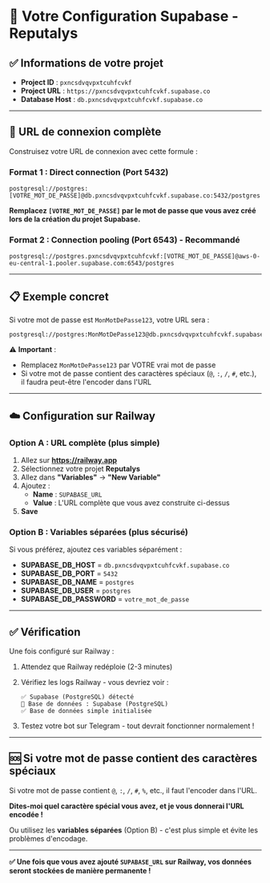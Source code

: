 # 🔐 Votre Configuration Supabase - Reputalys

## ✅ Informations de votre projet

- **Project ID** : `pxncsdvqvpxtcuhfcvkf`
- **Project URL** : `https://pxncsdvqvpxtcuhfcvkf.supabase.co`
- **Database Host** : `db.pxncsdvqvpxtcuhfcvkf.supabase.co`

---

## 🔑 URL de connexion complète

Construisez votre URL de connexion avec cette formule :

### Format 1 : Direct connection (Port 5432)

```
postgresql://postgres:[VOTRE_MOT_DE_PASSE]@db.pxncsdvqvpxtcuhfcvkf.supabase.co:5432/postgres
```

**Remplacez `[VOTRE_MOT_DE_PASSE]` par le mot de passe que vous avez créé lors de la création du projet Supabase.**

### Format 2 : Connection pooling (Port 6543) - Recommandé

```
postgresql://postgres.pxncsdvqvpxtcuhfcvkf:[VOTRE_MOT_DE_PASSE]@aws-0-eu-central-1.pooler.supabase.com:6543/postgres
```

---

## 📋 Exemple concret

Si votre mot de passe est `MonMotDePasse123`, votre URL sera :

```
postgresql://postgres:MonMotDePasse123@db.pxncsdvqvpxtcuhfcvkf.supabase.co:5432/postgres
```

⚠️ **Important** : 
- Remplacez `MonMotDePasse123` par VOTRE vrai mot de passe
- Si votre mot de passe contient des caractères spéciaux (`@`, `:`, `/`, `#`, etc.), il faudra peut-être l'encoder dans l'URL

---

## ☁️ Configuration sur Railway

### Option A : URL complète (plus simple)

1. Allez sur **https://railway.app**
2. Sélectionnez votre projet **Reputalys**
3. Allez dans **"Variables"** → **"New Variable"**
4. Ajoutez :
   - **Name** : `SUPABASE_URL`
   - **Value** : L'URL complète que vous avez construite ci-dessus
5. **Save**

### Option B : Variables séparées (plus sécurisé)

Si vous préférez, ajoutez ces variables séparément :

- **SUPABASE_DB_HOST** = `db.pxncsdvqvpxtcuhfcvkf.supabase.co`
- **SUPABASE_DB_PORT** = `5432`
- **SUPABASE_DB_NAME** = `postgres`
- **SUPABASE_DB_USER** = `postgres`
- **SUPABASE_DB_PASSWORD** = `votre_mot_de_passe`

---

## ✅ Vérification

Une fois configuré sur Railway :

1. Attendez que Railway redéploie (2-3 minutes)
2. Vérifiez les logs Railway - vous devriez voir :
   ```
   ✅ Supabase (PostgreSQL) détecté
   📁 Base de données : Supabase (PostgreSQL)
   ✅ Base de données simple initialisée
   ```

3. Testez votre bot sur Telegram - tout devrait fonctionner normalement !

---

## 🆘 Si votre mot de passe contient des caractères spéciaux

Si votre mot de passe contient `@`, `:`, `/`, `#`, `%`, etc., il faut l'encoder dans l'URL.

**Dites-moi quel caractère spécial vous avez, et je vous donnerai l'URL encodée !**

Ou utilisez les **variables séparées** (Option B) - c'est plus simple et évite les problèmes d'encodage.

---

**✅ Une fois que vous avez ajouté `SUPABASE_URL` sur Railway, vos données seront stockées de manière permanente !**

